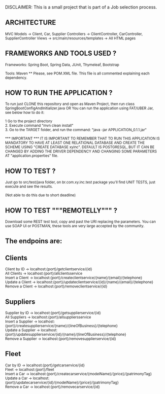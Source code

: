 DISCLAIMER: This is a small project that is part of a Job selection process.<br/>

## ARCHITECTURE

<sub>MVC Models -> Client, Car, Supplier Controllers -> ClientController, CarController, SupplierController Views -> src/main/resources/templates -> All HTML pages</sub>

## FRAMEWORKS AND TOOLS USED ?

<sub>Frameworks: Spring Boot, Spring Data, JUnit, Thymeleaf, Bootstrap</sub><br/>

<sub>Tools: Maven ** Please, see POM.XML file. This file is all commented explaining each dependency.</sub><br/>

## HOW TO RUN THE APPLICATION ?

<sub>To run just CLONE this repository and open as Maven Project, then run class SpringBootConfigAndInitializer.java OR You can run the application using FAT/UBER Jar, see below how to do it:</sub>

<sub>1  Go to the project directory</sub><br/>
<sub>2. Execute command "mvn clean install"</sub><br/>
<sub>3. Go to the TARGET folder, and run the command: "java -jar APPLICATION_0.1.1.jar"</sub><br/>

<sub>*** IMPORTANT *** IT IS IMPORTANT TO REMEMBER THAT TO RUN THIS APPLICATION IS MANDATORY TO HAVE AT LEAST ONE RELATIONAL DATABASE AND CREATE THE SCHEME USING "CREATE DATABASE xyinc". DEFAULT IS POSTGRESQL, BUT IT CAN BE CHANGED BY ADDING THE DRIVER DEPENDENCY AND CHANGING SOME PARAMETERS AT "application.properties" file.</sub>

## HOW TO TEST ?

<sub>Just go to src/test/java folder, on br.com.xy.inc.test package you'll find UNIT TESTS, just execute and see the results.</sub>

<sub>(Not able to do this due to short deadline)</sub>

## HOW TO TEST """REMOTELLY""" ?

<sub>Download some REST test tool, copy and past the URI replacing the parameters. You can use SOAP UI or POSTMAN, these tools are very large accepted by the community.</sub>

## The endpoins are:

## Clients
<sub>Client by ID -> localhost:{port}/getclientservice/{id}<br/>
All Clients -> localhost:{port}/allclientsservice<br/>
Insert a Client -> localhost:{port}/createclientservice/{name}/{email}/{telephone}<br/>
Update a Client -> localhost:{port}/updateclientservice/{id}/{name}/{email}/{telephone}<br/>
Remove a Client -> localhost:{port}/removeclientservice/{id}</sub><br/>

## Suppliers
<sub>Supplier by ID -> localhost:{port}/getsupplierservice/{id} <br/>
All Suppliers -> localhost:{port}/allsuppliersservice <br/>
Insert a Supplier -> localhost:{port}/createsupplierservice/{name}/{lineOfBusiness}/{telephone} <br/>
Update a Supplier -> localhost:{port}/updatesupplierservice/{id}/{name}/{lineOfBusiness}/{telephone} <br/>
Remove a Supplier -> localhost:{port}/removesupplierservice/{id}</sub><br/>

## Fleet
<sub>Car by ID -> localhost:{port}/getcarservice/{id} <br/>
Fleet -> localhost:{port}/fleet <br/>
Insert a Car -> localhost:{port}/createcarservice/{modelName}/{price}/{patrimonyTag} <br/>
Update a Car -> localhost:{port}/updatecarservice/{id}/{modelName}/{price}/{patrimonyTag} <br/>
Remove a Car -> localhost:{port}/removecarservice/{id}</sub><br/>
